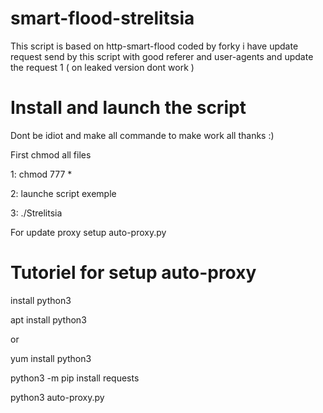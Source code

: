 # smart-flood-strelitsia
This script is based on http-smart-flood coded by forky i have update request send by this script with good referer and user-agents and update the request 1 ( on leaked version dont work )

# Install and launch the script

 Dont be idiot and make all commande to make work all thanks :)
 
 First chmod all files 
 
 1: chmod 777 *
 
 2: launche script exemple
 
 3:  ./Strelitsia
 
 For update proxy setup auto-proxy.py

# Tutoriel for setup auto-proxy


install python3

apt install python3

or

yum install python3

python3 -m pip install requests

python3 auto-proxy.py

